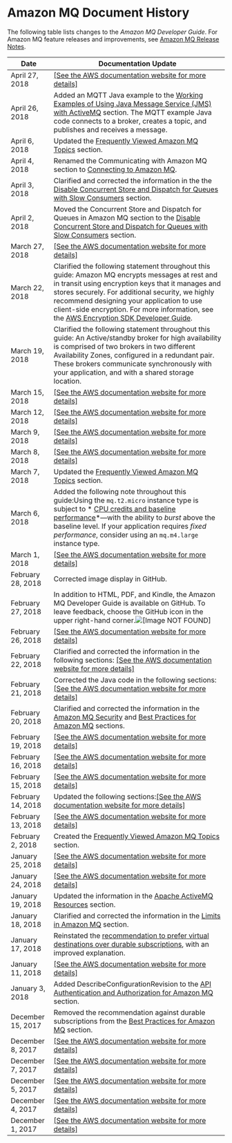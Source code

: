# Amazon MQ Document History<a name="amazon-mq-documentation-history"></a>

The following table lists changes to the *Amazon MQ Developer Guide*\. For Amazon MQ feature releases and improvements, see [Amazon MQ Release Notes](amazon-mq-release-notes.md)\.


| Date | Documentation Update | 
| --- | --- | 
| April 27, 2018 |  [\[See the AWS documentation website for more details\]](http://docs.aws.amazon.com/amazon-mq/latest/developer-guide/amazon-mq-documentation-history.html)  | 
| April 26, 2018 | Added an MQTT Java example to the [Working Examples of Using Java Message Service \(JMS\) with ActiveMQ](amazon-mq-working-java-example.md) section\. The MQTT example Java code connects to a broker, creates a topic, and publishes and receives a message\. | 
| April 6, 2018 | Updated the [Frequently Viewed Amazon MQ Topics](amazon-mq-newly-added-most-frequently-viewed-topics.md) section\. | 
| April 4, 2018 | Renamed the Communicating with Amazon MQ section to [Connecting to Amazon MQ](connecting-to-amazon-mq.md)\. | 
| April 3, 2018 | Clarified and corrected the information in the the [Disable Concurrent Store and Dispatch for Queues with Slow Consumers](ensuring-effective-amazon-mq-performance.md#disable-concurrent-store-and-dispatch-queues-flag-slow-consumers) section\. | 
| April 2, 2018 | Moved the Concurrent Store and Dispatch for Queues in Amazon MQ section to the [Disable Concurrent Store and Dispatch for Queues with Slow Consumers](ensuring-effective-amazon-mq-performance.md#disable-concurrent-store-and-dispatch-queues-flag-slow-consumers) section\. | 
| March 27, 2018 | [\[See the AWS documentation website for more details\]](http://docs.aws.amazon.com/amazon-mq/latest/developer-guide/amazon-mq-documentation-history.html)  | 
| March 22, 2018 | Clarified the following statement throughout this guide: Amazon MQ encrypts messages at rest and in transit using encryption keys that it manages and stores securely\. For additional security, we highly recommend designing your application to use client\-side encryption\. For more information, see the [AWS Encryption SDK Developer Guide](http://docs.aws.amazon.com/encryption-sdk/latest/developer-guide/)\. | 
| March 19, 2018 | Clarified the following statement throughout this guide: An Active/standby broker for high availability is comprised of two brokers in two different Availability Zones, configured in a redundant pair\. These brokers communicate synchronously with your application, and with a shared storage location\. | 
| March 15, 2018 |  [\[See the AWS documentation website for more details\]](http://docs.aws.amazon.com/amazon-mq/latest/developer-guide/amazon-mq-documentation-history.html)  | 
| March 12, 2018 |  [\[See the AWS documentation website for more details\]](http://docs.aws.amazon.com/amazon-mq/latest/developer-guide/amazon-mq-documentation-history.html)  | 
| March 9, 2018 |  [\[See the AWS documentation website for more details\]](http://docs.aws.amazon.com/amazon-mq/latest/developer-guide/amazon-mq-documentation-history.html)  | 
| March 8, 2018 |  [\[See the AWS documentation website for more details\]](http://docs.aws.amazon.com/amazon-mq/latest/developer-guide/amazon-mq-documentation-history.html)  | 
| March 7, 2018 | Updated the [Frequently Viewed Amazon MQ Topics](amazon-mq-newly-added-most-frequently-viewed-topics.md) section\. | 
| March 6, 2018 | Added the following note throughout this guide:Using the `mq.t2.micro` instance type is subject to * [CPU credits and baseline performance](http://docs.aws.amazon.com/AWSEC2/latest/DeveloperGuide/t2-credits-baseline-concepts.html)*—with the ability to *burst* above the baseline level\. If your application requires *fixed performance*, consider using an `mq.m4.large` instance type\. | 
| March 1, 2018 | [\[See the AWS documentation website for more details\]](http://docs.aws.amazon.com/amazon-mq/latest/developer-guide/amazon-mq-documentation-history.html)  | 
| February 28, 2018 | Corrected image display in GitHub\. | 
| February 27, 2018 | In addition to HTML, PDF, and Kindle, the Amazon MQ Developer Guide is available on GitHub\. To leave feedback, choose the GitHub icon in the upper right\-hand corner\.![\[Image NOT FOUND\]](http://docs.aws.amazon.com/amazon-mq/latest/developer-guide/images/submit-github-feedback.png)  | 
| February 26, 2018 |  [\[See the AWS documentation website for more details\]](http://docs.aws.amazon.com/amazon-mq/latest/developer-guide/amazon-mq-documentation-history.html)  | 
| February 22, 2018 | Clarified and corrected the information in the following sections: [\[See the AWS documentation website for more details\]](http://docs.aws.amazon.com/amazon-mq/latest/developer-guide/amazon-mq-documentation-history.html)  | 
| February 21, 2018 | Corrected the Java code in the following sections: [\[See the AWS documentation website for more details\]](http://docs.aws.amazon.com/amazon-mq/latest/developer-guide/amazon-mq-documentation-history.html) | 
| February 20, 2018 | Clarified and corrected the information in the [Amazon MQ Security](amazon-mq-security.md) and [Best Practices for Amazon MQ](amazon-mq-best-practices.md) sections\.  | 
| February 19, 2018 |  [\[See the AWS documentation website for more details\]](http://docs.aws.amazon.com/amazon-mq/latest/developer-guide/amazon-mq-documentation-history.html)  | 
| February 16, 2018 |  [\[See the AWS documentation website for more details\]](http://docs.aws.amazon.com/amazon-mq/latest/developer-guide/amazon-mq-documentation-history.html)  | 
| February 15, 2018 |  [\[See the AWS documentation website for more details\]](http://docs.aws.amazon.com/amazon-mq/latest/developer-guide/amazon-mq-documentation-history.html)  | 
| February 14, 2018 | Updated the following sections:[\[See the AWS documentation website for more details\]](http://docs.aws.amazon.com/amazon-mq/latest/developer-guide/amazon-mq-documentation-history.html) | 
| February 13, 2018 |  [\[See the AWS documentation website for more details\]](http://docs.aws.amazon.com/amazon-mq/latest/developer-guide/amazon-mq-documentation-history.html)  | 
| February 2, 2018 | Created the [Frequently Viewed Amazon MQ Topics](amazon-mq-newly-added-most-frequently-viewed-topics.md) section\. | 
| January 25, 2018 |  [\[See the AWS documentation website for more details\]](http://docs.aws.amazon.com/amazon-mq/latest/developer-guide/amazon-mq-documentation-history.html)  | 
| January 24, 2018 |  [\[See the AWS documentation website for more details\]](http://docs.aws.amazon.com/amazon-mq/latest/developer-guide/amazon-mq-documentation-history.html)  | 
| January 19, 2018 | Updated the information in the [Apache ActiveMQ Resources](amazon-mq-related-resources.md#activemq-resources) section\. | 
| January 18, 2018 | Clarified and corrected the information in the [Limits in Amazon MQ](amazon-mq-limits.md) section\. | 
| January 17, 2018 | Reinstated the [recommendation to prefer virtual destinations over durable subscriptions](connecting-to-amazon-mq.md#prefer-virtual-destinations-to-durable-subscriptions), with an improved explanation\. | 
| January 11, 2018 |  [\[See the AWS documentation website for more details\]](http://docs.aws.amazon.com/amazon-mq/latest/developer-guide/amazon-mq-documentation-history.html)  | 
| January 3, 2018 | Added DescribeConfigurationRevision to the [API Authentication and Authorization for Amazon MQ](amazon-mq-security.md#amazon-mq-api-authentication-authorization) section\. | 
| December 15, 2017 | Removed the recommendation against durable subscriptions from the [Best Practices for Amazon MQ](amazon-mq-best-practices.md) section\. | 
| December 8, 2017 |  [\[See the AWS documentation website for more details\]](http://docs.aws.amazon.com/amazon-mq/latest/developer-guide/amazon-mq-documentation-history.html)  | 
| December 7, 2017 |  [\[See the AWS documentation website for more details\]](http://docs.aws.amazon.com/amazon-mq/latest/developer-guide/amazon-mq-documentation-history.html)  | 
| December 5, 2017 |  [\[See the AWS documentation website for more details\]](http://docs.aws.amazon.com/amazon-mq/latest/developer-guide/amazon-mq-documentation-history.html)  | 
| December 4, 2017 |  [\[See the AWS documentation website for more details\]](http://docs.aws.amazon.com/amazon-mq/latest/developer-guide/amazon-mq-documentation-history.html)  | 
| December 1, 2017 |  [\[See the AWS documentation website for more details\]](http://docs.aws.amazon.com/amazon-mq/latest/developer-guide/amazon-mq-documentation-history.html)  | 
